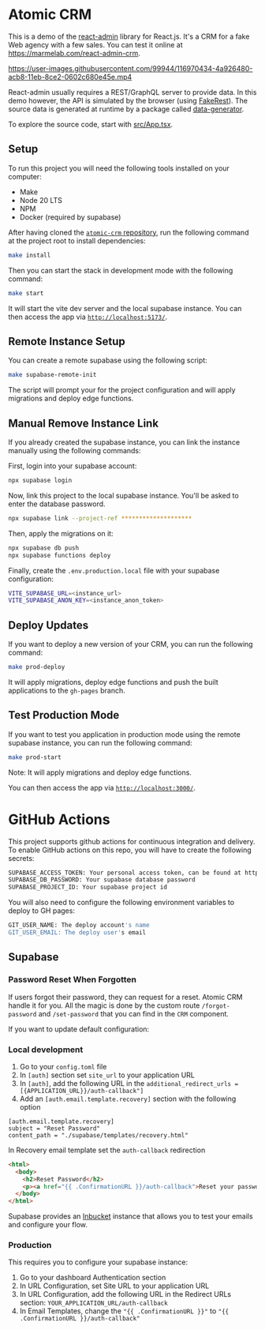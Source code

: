# Atomic CRM

This is a demo of the [react-admin](https://github.com/marmelab/react-admin) library for React.js. It's a CRM for a fake Web agency with a few sales. You can test it online at https://marmelab.com/react-admin-crm.

https://user-images.githubusercontent.com/99944/116970434-4a926480-acb8-11eb-8ce2-0602c680e45e.mp4

React-admin usually requires a REST/GraphQL server to provide data. In this demo however, the API is simulated by the browser (using [FakeRest](https://github.com/marmelab/FakeRest)). The source data is generated at runtime by a package called [data-generator](https://github.com/marmelab/react-admin/tree/master/examples/data-generator).

To explore the source code, start with [src/App.tsx](https://github.com/marmelab/react-admin/blob/master/examples/crm/src/App.tsx).


## Setup

To run this project you will need the following tools installed on your computer:
- Make
- Node 20 LTS
- NPM
- Docker (required by supabase)

After having cloned the [`atomic-crm` repository](https://github.com/marmelab/atomic-crm), run the following command at the project root to install dependencies:

```sh
make install
```

Then you can start the stack in development mode with the following command:
```sh
make start
```

It will start the vite dev server and the local supabase instance. You can then access the app via [`http://localhost:5173/`](http://localhost:5173/).


## Remote Instance Setup

You can create a remote supabase using the following script:
```sh
make supabase-remote-init
```

The script will prompt your for the project configuration and will apply migrations and deploy edge functions.


## Manual Remove Instance Link

If you already created the supabase instance, you can link the instance manually using the following commands:

First, login into your supabase account:

```sh
npx supabase login
```

Now, link this project to the local supabase instance. You'll be asked to enter the database password.
```sh
npx supabase link --project-ref ********************
```

Then, apply the migrations on it:
```sh
npx supabase db push
npx supabase functions deploy
```

Finally, create the `.env.production.local` file with your supabase configuration:

```sh
VITE_SUPABASE_URL=<instance_url>
VITE_SUPABASE_ANON_KEY=<instance_anon_token>
```

## Deploy Updates

If you want to deploy a new version of your CRM, you can run the following command:
```sh
make prod-deploy
```

It will apply migrations, deploy edge functions and push the built applications to the `gh-pages` branch.

## Test Production Mode

If you want to test you application in production mode using the remote supabase instance, you can run the following command:
```sh
make prod-start
```

Note: It will apply migrations and deploy edge functions.

You can then access the app via [`http://localhost:3000/`](http://localhost:3000/).


# GitHub Actions

This project supports github actions for continuous integration and delivery. To enable GitHub actions on this repo, you will
have to create the following secrets:

```bash
SUPABASE_ACCESS_TOKEN: Your personal access token, can be found at https://supabase.com/dashboard/account/tokens
SUPABASE_DB_PASSWORD: Your supabase database password
SUPABASE_PROJECT_ID: Your supabase project id
```

You will also need to configure the following environment variables to deploy to GH pages:
```bash
GIT_USER_NAME: The deploy account's name
GIT_USER_EMAIL: The deploy user's email
```

## Supabase

### Password Reset When Forgotten
If users forgot their password, they can request for a reset. Atomic CRM handle it for you. All the magic is done by the custom route `/forgot-password` and `/set-password` that you can find in the `CRM` component.

If you want to update default configuration: 

### Local development

1. Go to your `config.toml` file
2. In `[auth]` section set `site_url` to  your application URL
3. In `[auth]`, add the following URL in the `additional_redirect_urls = [{APPLICATION_URL}}/auth-callback"]`
4. Add an `[auth.email.template.recovery]` section with the following option
```
[auth.email.template.recovery]
subject = "Reset Password"
content_path = "./supabase/templates/recovery.html"
```

In Recovery email template set the `auth-callback` redirection

```HTML
<html>
  <body>
    <h2>Reset Password</h2>
    <p><a href="{{ .ConfirmationURL }}/auth-callback">Reset your password</a></p>
  </body>
</html>
```

Supabase provides an [Inbucket](https://inbucket.org/) instance that allows you to test your emails and configure your flow.

### Production

This requires you to configure your supabase instance:

1. Go to your dashboard Authentication section
2. In URL Configuration, set Site URL to your application URL
3. In URL Configuration, add the following URL in the Redirect URLs section: `YOUR_APPLICATION_URL/auth-callback`
4. In Email Templates, change the `"{{ .ConfirmationURL }}"` to `"{{ .ConfirmationURL }}/auth-callback"`